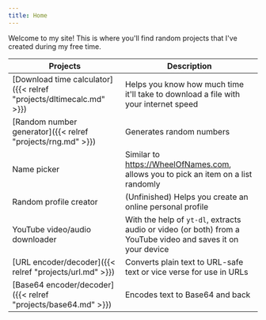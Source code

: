 ```yaml
---
title: Home
---
```


<!-- markdownlint-disable no-inline-html -->

Welcome to my site! This is where you'll find random projects that I've created during my free time.

| Projects                                                            | Description                                                                                                  |
| ------------------------------------------------------------------- | ------------------------------------------------------------------------------------------------------------ |
| [Download time calculator]({{< relref "projects/dltimecalc.md" >}}) | Helps you know how much time it'll take to download a file with your internet speed                          |
| [Random number generator]({{< relref "projects/rng.md" >}})         | Generates random numbers                                                                                     |
| Name picker                                                         | Similar to <https://WheelOfNames.com>, allows you to pick an item on a list randomly                         |
| Random profile creator                                              | (Unfinished) Helps you create an online personal profile                                                     |
| YouTube video/audio downloader                                      | With the help of `yt-dl`, extracts audio or video (or both) from a YouTube video and saves it on your device |
| [URL encoder/decoder]({{< relref "projects/url.md" >}})             | Converts plain text to URL-safe text or vice verse for use in URLs                                           |
| [Base64 encoder/decoder]({{< relref "projects/base64.md" >}})       | Encodes text to Base64 and back                                                                              |

